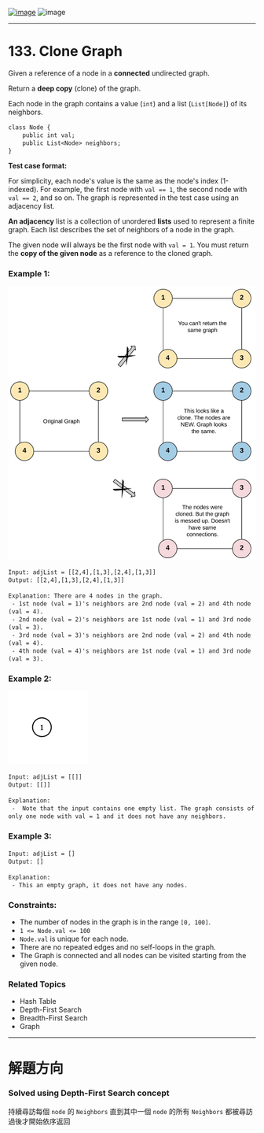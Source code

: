 [![image](https://img.shields.io/badge/Leetcode-Link-blue?logo=leetcode)](https://leetcode.com/problems/clone-graph/)
![image](https://img.shields.io/badge/Difficulty-Medium-yellow)

---

# 133. Clone Graph

Given a reference of a node in a **connected** undirected graph.

Return a **deep copy** (clone) of the graph.

Each node in the graph contains a value (`int`) and a list (`List[Node]`) of its neighbors.

```
class Node {
    public int val;
    public List<Node> neighbors;
}
```

**Test case format:**

For simplicity, each node's value is the same as the node's index (1-indexed). For example, the first node with `val == 1`, the second node with `val == 2`, and so on. The graph is represented in the test case using an adjacency list.

**An adjacency** list is a collection of unordered **lists** used to represent a finite graph. Each list describes the set of neighbors of a node in the graph.

The given node will always be the first node with `val = 1`. You must return the **copy of the given node** as a reference to the cloned graph.

### Example 1:

![image](./image/133_clone_graph_question.png)

```
Input: adjList = [[2,4],[1,3],[2,4],[1,3]]
Output: [[2,4],[1,3],[2,4],[1,3]]

Explanation: There are 4 nodes in the graph.
 - 1st node (val = 1)'s neighbors are 2nd node (val = 2) and 4th node (val = 4).
 - 2nd node (val = 2)'s neighbors are 1st node (val = 1) and 3rd node (val = 3).
 - 3rd node (val = 3)'s neighbors are 2nd node (val = 2) and 4th node (val = 4).
 - 4th node (val = 4)'s neighbors are 1st node (val = 1) and 3rd node (val = 3).
```

### Example 2:

![image](./image/graph.png)
```
Input: adjList = [[]]
Output: [[]]

Explanation:
 -  Note that the input contains one empty list. The graph consists of only one node with val = 1 and it does not have any neighbors.
```

### Example 3:

```
Input: adjList = []
Output: []

Explanation:
 - This an empty graph, it does not have any nodes.
``` 

### Constraints:

- The number of nodes in the graph is in the range `[0, 100]`.
- `1 <= Node.val <= 100`
- `Node.val` is unique for each node.
- There are no repeated edges and no self-loops in the graph.
- The Graph is connected and all nodes can be visited starting from the given node.

### Related Topics

- Hash Table
- Depth-First Search
- Breadth-First Search
- Graph
  
---

# 解題方向

### Solved using Depth-First Search concept

持續尋訪每個 `node` 的 `Neighbors` 直到其中一個 `node` 的所有 `Neighbors` 都被尋訪過後才開始依序返回
